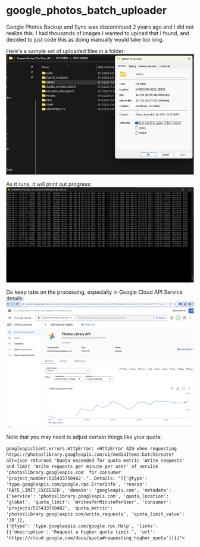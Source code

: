 # google_photos_batch_uploader
Google Photos Backup and Sync was discontinued 2 years ago and I did not realize this. I had thousands of images I wanted to upload that I found, and decided to just code this as doing manually would take too long.

Here's a sample set of uploaded files in a folder:
![alt text](images/Google_Photos_Batch_Uploader_file_view.png)

As it runs, it will print out progress:
![alt text](images/Google_Photos_Batch_Uploader_log.png)

Do keep tabs on the processing, especially in Google Cloud API Service details:
![alt text](images/Google_Photos_Batch_Uploader_GCP.png)

Note that you may need to adjust certain things like your quota:

```
googleapiclient.errors.HttpError: <HttpError 429 when requesting https://photoslibrary.googleapis.com/v1/mediaItems:batchCreate?alt=json returned "Quota exceeded for quota metric 'Write requests' and limit 'Write requests per minute per user' of service 'photoslibrary.googleapis.com' for consumer 'project_number:515433750482'.". Details: "[{'@type': 'type.googleapis.com/google.rpc.ErrorInfo', 'reason': 'RATE_LIMIT_EXCEEDED', 'domain': 'googleapis.com', 'metadata': {'service': 'photoslibrary.googleapis.com', 'quota_location': 'global', 'quota_limit': 'WritesPerMinutePerUser', 'consumer': 'projects/515433750482', 'quota_metric': 'photoslibrary.googleapis.com/write_requests', 'quota_limit_value': '30'}}, 
{'@type': 'type.googleapis.com/google.rpc.Help', 'links': [{'description': 'Request a higher quota limit.', 'url': 'https://cloud.google.com/docs/quota#requesting_higher_quota'}]}]">
```




